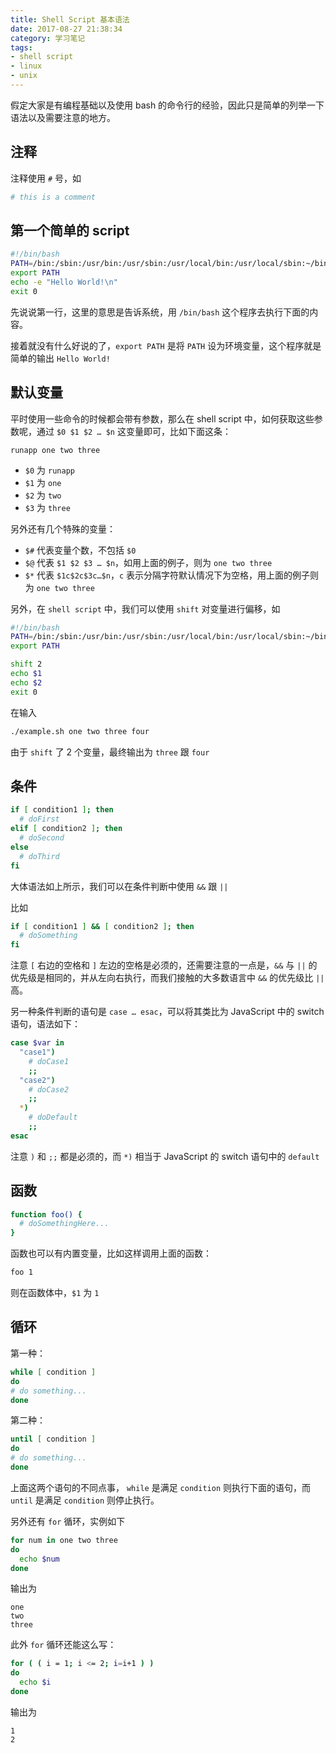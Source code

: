 ```yaml
---
title: Shell Script 基本语法
date: 2017-08-27 21:38:34
category: 学习笔记
tags:
- shell script
- linux
- unix
---
```


假定大家是有编程基础以及使用 bash 的命令行的经验，因此只是简单的列举一下语法以及需要注意的地方。

## 注释
注释使用 `#` 号，如

```bash
# this is a comment
```

## 第一个简单的 script

```bash
#!/bin/bash
PATH=/bin:/sbin:/usr/bin:/usr/sbin:/usr/local/bin:/usr/local/sbin:~/bin
export PATH
echo -e "Hello World!\n"
exit 0
```

先说说第一行，这里的意思是告诉系统，用 `/bin/bash` 这个程序去执行下面的内容。

接着就没有什么好说的了，`export PATH` 是将 `PATH` 设为环境变量，这个程序就是简单的输出 `Hello World!`

## 默认变量

平时使用一些命令的时候都会带有参数，那么在 shell script 中，如何获取这些参数呢，通过 `$0 $1 $2 … $n` 这变量即可，比如下面这条：

```
runapp one two three
```

- `$0` 为 `runapp`
- `$1` 为 `one`
- `$2` 为 `two`
- `$3` 为 `three`

另外还有几个特殊的变量：

- `$#` 代表变量个数，不包括 `$0`
- `$@` 代表 `$1 $2 $3 … $n`，如用上面的例子，则为 `one two three`
- `$*` 代表 `$1c$2c$3c…$n`，`c` 表示分隔字符默认情况下为空格，用上面的例子则为 `one two three`

另外，在 `shell script` 中，我们可以使用 `shift` 对变量进行偏移，如

```bash
#!/bin/bash
PATH=/bin:/sbin:/usr/bin:/usr/sbin:/usr/local/bin:/usr/local/sbin:~/bin
export PATH

shift 2
echo $1
echo $2
exit 0
```

在输入

```bash
./example.sh one two three four
```

由于  `shift`  了 2 个变量，最终输出为  `three`  跟  `four`

## 条件

```bash
if [ condition1 ]; then
  # doFirst
elif [ condition2 ]; then
  # doSecond
else
  # doThird
fi
```

大体语法如上所示，我们可以在条件判断中使用 `&&` 跟 `||`

比如

```bash
if [ condition1 ] && [ condition2 ]; then
  # doSomething
fi
```

注意 `[` 右边的空格和 `]` 左边的空格是必须的，还需要注意的一点是，`&&` 与 `||` 的优先级是相同的，并从左向右执行，而我们接触的大多数语言中 `&&` 的优先级比 `||` 高。

另一种条件判断的语句是 `case … esac`，可以将其类比为 JavaScript 中的 switch 语句，语法如下：

```bash
case $var in
  "case1")
    # doCase1
    ;;
  "case2")
    # doCase2
    ;;
  *)
    # doDefault
    ;;
esac
```

注意 `)` 和 `;;` 都是必须的，而 `*)` 相当于 JavaScript 的 switch 语句中的 `default`

## 函数

```bash
function foo() {
  # doSomethingHere...
}
```

函数也可以有内置变量，比如这样调用上面的函数：

```bash
foo 1
```

则在函数体中，`$1` 为 `1`

## 循环

第一种：

```bash
while [ condition ]
do
# do something...
done
```

第二种：

```bash
until [ condition ]
do
# do something...
done
```

上面这两个语句的不同点事， `while` 是满足 `condition` 则执行下面的语句，而 `until` 是满足 `condition` 则停止执行。

另外还有 `for` 循环，实例如下

```bash
for num in one two three
do
  echo $num
done
```

输出为

```
one
two
three
```

此外 `for` 循环还能这么写：

```bash
for ( ( i = 1; i <= 2; i=i+1 ) )
do
  echo $i
done
```

输出为

```
1
2
```
